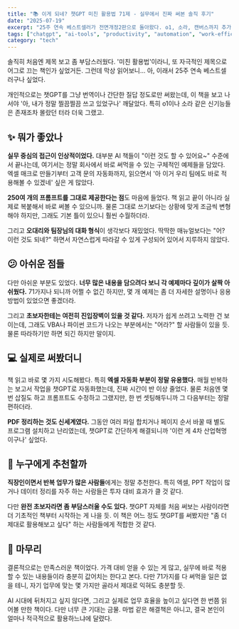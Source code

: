 ```yaml
---
title: "📚 이게 되네? 챗GPT 미친 활용법 71제 - 실무에서 진짜 써본 솔직 후기"
date: "2025-07-19"
excerpt: "25주 연속 베스트셀러가 전면개정2판으로 돌아왔다. o1, 소라, 캔버스까지 추가된 챗GPT 활용서, 과연 실무에 얼마나 도움될까?"
tags: ["chatgpt", "ai-tools", "productivity", "automation", "work-efficiency"]
category: "tech"
---
```


솔직히 처음엔 제목 보고 좀 부담스러웠다. '미친 활용법'이라니, 또 자극적인 제목으로 어그로 끄는 책인가 싶었거든. 그런데 막상 읽어보니... 아, 이래서 25주 연속 베스트셀러구나 싶었다.

개인적으로는 챗GPT를 그냥 번역이나 간단한 질답 정도로만 써왔는데, 이 책을 보고 나서야 '아, 내가 정말 찔끔찔끔 쓰고 있었구나' 깨달았다. 특히 o1이나 소라 같은 신기능들은 존재조차 몰랐던 터라 더욱 그랬고.

## ✨ 뭐가 좋았나

**실무 중심의 접근이 인상적이었다.** 대부분 AI 책들이 "이런 것도 할 수 있어요~" 수준에서 끝나는데, 여기서는 정말 회사에서 바로 써먹을 수 있는 구체적인 예제들을 담았다. 엑셀 매크로 만들기부터 고객 문의 자동화까지, 읽으면서 '아 이거 우리 팀에도 바로 적용해볼 수 있겠네' 싶은 게 많았다.

**250여 개의 프롬프트를 그대로 제공한다는 점**도 마음에 들었다. 책 읽고 끝이 아니라 실제로 복붙해서 바로 써볼 수 있으니까. 물론 그대로 쓰기보다는 상황에 맞게 조금씩 변형해야 하지만, 그래도 기본 틀이 있으니 훨씬 수월하더라.

그리고 **오대리와 팀장님의 대화 형식**이 생각보다 재밌었다. 딱딱한 매뉴얼보다는 "어? 이런 것도 되네?" 하면서 자연스럽게 따라갈 수 있게 구성되어 있어서 지루하지 않았다.

## 😕 아쉬운 점들

다만 아쉬운 부분도 있었다. **너무 많은 내용을 담으려다 보니 각 예제마다 깊이가 살짝 아쉬웠다.** 71가지나 되니까 어쩔 수 없긴 하지만, 몇 개 예제는 좀 더 자세한 설명이나 응용 방법이 있었으면 좋겠더라.

그리고 **초보자한테는 여전히 진입장벽이 있을 것 같다.** 저자가 쉽게 쓰려고 노력한 건 보이는데, 그래도 VBA나 파이썬 코드가 나오는 부분에서는 "어라?" 할 사람들이 있을 듯. 물론 따라하기만 하면 되긴 하지만 말이지.

## 💻 실제로 써봤더니

책 읽고 바로 몇 가지 시도해봤다. 특히 **엑셀 자동화 부분이 정말 유용했다.** 매월 반복하는 보고서 작업을 챗GPT로 자동화했는데, 진짜 시간이 반 이상 줄었다. 물론 처음엔 몇 번 삽질도 하고 프롬프트도 수정하고 그랬지만, 한 번 셋팅해두니까 그 다음부터는 정말 편하더라.

**PDF 정리하는 것도 신세계였다.** 그동안 여러 파일 합치거나 페이지 순서 바꿀 때 별도 프로그램 설치하고 난리였는데, 챗GPT로 간단하게 해결되니까 '이런 게 4차 산업혁명이구나' 싶었다.

## 🎯 누구에게 추천할까

**직장인이면서 반복 업무가 많은 사람들**에게는 정말 추천한다. 특히 엑셀, PPT 작업이 많거나 데이터 정리를 자주 하는 사람들은 투자 대비 효과가 클 것 같다.

다만 **완전 초보자라면 좀 부담스러울 수도 있다.** 챗GPT 자체를 처음 써보는 사람이라면 더 기초적인 책부터 시작하는 게 나을 듯. 이 책은 어느 정도 챗GPT를 써봤지만 "좀 더 제대로 활용해보고 싶다" 하는 사람들에게 적합한 것 같다.

## 🏁 마무리

결론적으로는 만족스러운 책이었다. 가격 대비 얻을 수 있는 게 많고, 실무에 바로 적용할 수 있는 내용들이라 충분히 값어치는 한다고 본다. 다만 71가지를 다 써먹을 일은 없을 테니, 자기 업무에 맞는 몇 가지만 골라서 제대로 익혀도 충분할 듯.

AI 시대에 뒤처지고 싶지 않다면, 그리고 실제로 업무 효율을 높이고 싶다면 한 번쯤 읽어볼 만한 책이다. 다만 너무 큰 기대는 금물. 마법 같은 해결책은 아니고, 결국 본인이 얼마나 적극적으로 활용하느냐에 달렸다.